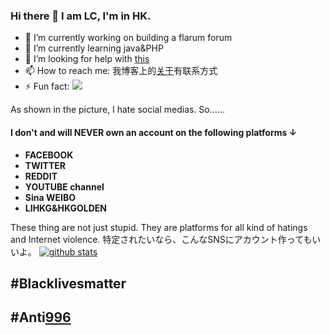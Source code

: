 ### Hi there 👋 I am LC, I'm in HK.


- 🔭 I’m currently working on building a flarum forum
- 🌱 I’m currently learning java&PHP
- 🤔 I’m looking for help with [this](https://github.com/dexif/telegram)
- 📫 How to reach me: 我博客上的[关于](https://blog.alevel.tech/about/)有联系方式
- ⚡ Fun fact: ![](https://stallman.org/no-facebook.png)

As shown in the picture, I hate social medias. So......
#### I don't and will NEVER own an account on the following platforms ↓
- **FACEBOOK**
- **TWITTER**
- **REDDIT**
- **YOUTUBE channel**
- **Sina WEIBO**
- **LIHKG&HKGOLDEN**

These thing are not just stupid. They are platforms for all kind of hatings and Internet violence.
特定されたいなら、こんなSNSにアカウント作ってもいいよ。
[![github stats](https://github-readme-stats.vercel.app/api?username=LCinHK)](https://github.com/anuraghazra/github-readme-stats)


## #Blacklivesmatter
## #Anti[996](https://996.icu)

